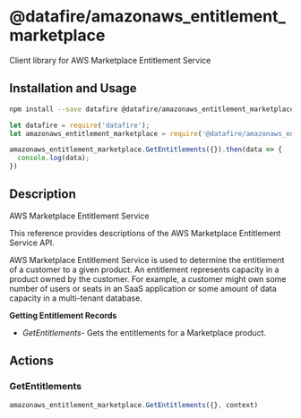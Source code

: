 # @datafire/amazonaws_entitlement_marketplace

Client library for AWS Marketplace Entitlement Service

## Installation and Usage
```bash
npm install --save datafire @datafire/amazonaws_entitlement_marketplace
```

```js
let datafire = require('datafire');
let amazonaws_entitlement_marketplace = require('@datafire/amazonaws_entitlement_marketplace').create();

amazonaws_entitlement_marketplace.GetEntitlements({}).then(data => {
  console.log(data);
})
```

## Description
<fullname>AWS Marketplace Entitlement Service</fullname> <p>This reference provides descriptions of the AWS Marketplace Entitlement Service API.</p> <p>AWS Marketplace Entitlement Service is used to determine the entitlement of a customer to a given product. An entitlement represents capacity in a product owned by the customer. For example, a customer might own some number of users or seats in an SaaS application or some amount of data capacity in a multi-tenant database.</p> <p> <b>Getting Entitlement Records</b> </p> <ul> <li> <p> <i>GetEntitlements</i>- Gets the entitlements for a Marketplace product.</p> </li> </ul>

## Actions
### GetEntitlements



```js
amazonaws_entitlement_marketplace.GetEntitlements({}, context)
```



